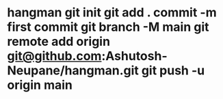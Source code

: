 # hangman git init git add . commit -m first commit git branch -M main git remote add origin git@github.com:Ashutosh-Neupane/hangman.git git push -u origin main
